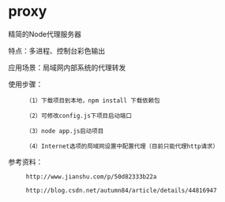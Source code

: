 # proxy
精简的Node代理服务器

特点：多进程、控制台彩色输出

应用场景：局域网内部系统的代理转发

使用步骤：

         （1）下载项目到本地，npm install 下载依赖包

         （2）可修改config.js下项目启动端口

         （3）node app.js启动项目

         （4）Internet选项的局域网设置中配置代理（目前只能代理http请求）

参考资料：

         http://www.jianshu.com/p/50d82333b22a

         http://blog.csdn.net/autumn84/article/details/44816947
